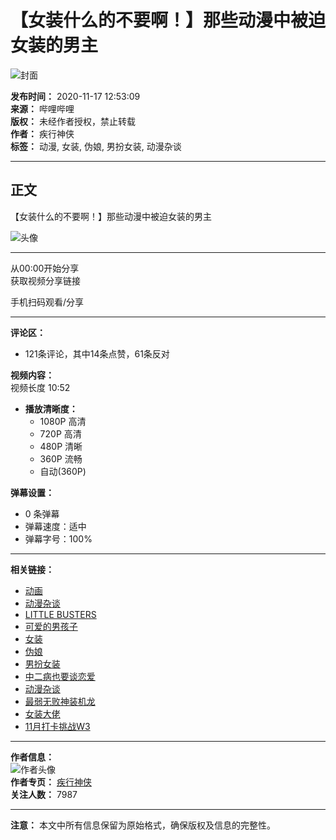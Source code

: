 # 【女装什么的不要啊！】那些动漫中被迫女装的男主

![封面](//i0.hdslb.com/bfs/archive/71d9c71eac2b07a9d5ef9ac9da9eb1026b705205.jpg@100w_100h_1c.webp)

**发布时间：** 2020-11-17 12:53:09  
**来源：** 哔哩哔哩  
**版权：** 未经作者授权，禁止转载  
**作者：** 疾行神侠  
**标签：** 动漫, 女装, 伪娘, 男扮女装, 动漫杂谈

---

## 正文

【女装什么的不要啊！】那些动漫中被迫女装的男主

![头像](//i1.hdslb.com/bfs/face/03f792805d38de3db40e33b0904cf1c77ff4b09c.jpg@96w.webp)

---

从00:00开始分享  
获取视频分享链接  

手机扫码观看/分享  

---

**评论区：**  
- 121条评论，其中14条点赞，61条反对

**视频内容：**  
视频长度 10:52  
- **播放清晰度：**
  - 1080P 高清
  - 720P 高清
  - 480P 清晰
  - 360P 流畅
  - 自动(360P)

**弹幕设置：**  
- 0 条弹幕  
- 弹幕速度：适中  
- 弹幕字号：100%  

---

**相关链接：**  
- [动画](//www.bilibili.com/v/douga/)  
- [动漫杂谈](//www.bilibili.com/v/douga/acgntalks/)  
- [LITTLE BUSTERS](//search.bilibili.com/all?keyword=LITTLE%20BUSTERS&from_source=video_tag)  
- [可爱的男孩子](//search.bilibili.com/all?keyword=%E5%8F%AF%E7%88%B1%E7%9A%84%E7%94%B7%E5%AD%A9%E5%AD%90&from_source=video_tag)  
- [女装](//search.bilibili.com/all?keyword=%E5%A5%B3%E8%A3%85&from_source=video_tag)  
- [伪娘](//search.bilibili.com/all?keyword=%E4%BC%AA%E5%A8%98&from_source=video_tag)  
- [男扮女装](//search.bilibili.com/all?keyword=%E7%94%B7%E6%89%AE%E5%A5%B3%E8%A3%85&from_source=video_tag)  
- [中二病也要谈恋爱](//search.bilibili.com/all?keyword=%E4%B8%AD%E4%BA%8C%E7%97%85%E4%B9%9F%E8%A6%81%E8%B0%88%E6%81%8B%E7%88%B1&from_source=video_tag)  
- [动漫杂谈](//search.bilibili.com/all?keyword=%E5%8A%A8%E6%BC%AB%E6%9D%82%E8%B0%88&from_source=video_tag)  
- [最弱无败神装机龙](//search.bilibili.com/all?keyword=%E6%9C%80%E5%BC%B1%E6%97%A0%E8%B4%A5%E7%A5%9E%E8%A3%85%E6%9C%BA%E9%BE%99&from_source=video_tag)  
- [女装大佬](//search.bilibili.com/all?keyword=%E5%A5%B3%E8%A3%85%E5%A4%A7%E4%BD%AC&from_source=video_tag)  
- [11月打卡挑战W3](//search.bilibili.com/all?keyword=11%E6%9C%88%E6%89%93%E5%8D%A1%E6%8C%91%E6%88%98W3&from_source=video_tag)  

--- 

**作者信息：**  
![作者头像](//i1.hdslb.com/bfs/face/03f792805d38de3db40e33b0904cf1c77ff4b09c.jpg@96w_96h_1c_1s_!web-avatar.webp)  
**作者专页：** [疾行神侠](//space.bilibili.com/409630615)  
**关注人数：** 7987  

--- 

**注意：** 本文中所有信息保留为原始格式，确保版权及信息的完整性。
<!-- tcd_original_link https://www.bilibili.com/video/av970308100/ -->
